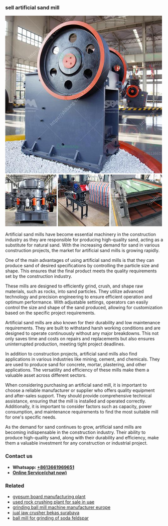<h3>sell artificial sand mill</h3><img src='1706773637.jpg' alt=''><p>Artificial sand mills have become essential machinery in the construction industry as they are responsible for producing high-quality sand, acting as a substitute for natural sand. With the increasing demand for sand in various construction projects, the market for artificial sand mills is growing rapidly.</p><p>One of the main advantages of using artificial sand mills is that they can produce sand of desired specifications by controlling the particle size and shape. This ensures that the final product meets the quality requirements set by the construction industry.</p><p>These mills are designed to efficiently grind, crush, and shape raw materials, such as rocks, into sand particles. They utilize advanced technology and precision engineering to ensure efficient operation and optimum performance. With adjustable settings, operators can easily control the size and shape of the sand produced, allowing for customization based on the specific project requirements.</p><p>Artificial sand mills are also known for their durability and low maintenance requirements. They are built to withstand harsh working conditions and are designed to operate continuously without any major breakdowns. This not only saves time and costs on repairs and replacements but also ensures uninterrupted production, meeting tight project deadlines.</p><p>In addition to construction projects, artificial sand mills also find applications in various industries like mining, cement, and chemicals. They are used to produce sand for concrete, mortar, plastering, and other applications. The versatility and efficiency of these mills make them a valuable asset across different sectors.</p><p>When considering purchasing an artificial sand mill, it is important to choose a reliable manufacturer or supplier who offers quality equipment and after-sales support. They should provide comprehensive technical assistance, ensuring that the mill is installed and operated correctly. Additionally, it is important to consider factors such as capacity, power consumption, and maintenance requirements to find the most suitable mill for one's specific needs.</p><p>As the demand for sand continues to grow, artificial sand mills are becoming indispensable in the construction industry. Their ability to produce high-quality sand, along with their durability and efficiency, make them a valuable investment for any construction or industrial project.</p><h3>Contact us</h3><ul><li><strong>Whatsapp:&nbsp;<a href="https://wa.me/8613661969651">+8613661969651</a></strong></li><li><a href="https://swt.shibang-china.com/?git&amp;zhl&amp;sell artificial sand mill"><strong>Online Service(chat now)</strong></a></li></ul><h3>Related</h3><ul><li><a href='gypsum board manufacturing plant.md'>gypsum board manufacturing plant</a></li><li><a href='used rock crushing plant for sale in uae.md'>used rock crushing plant for sale in uae</a></li><li><a href='grinding ball mill machine manufacturer europe.md'>grinding ball mill machine manufacturer europe</a></li><li><a href='jual jaw crusher bekas surabaya.md'>jual jaw crusher bekas surabaya</a></li><li><a href='ball mill for grinding of soda feldspar.md'>ball mill for grinding of soda feldspar</a></li></ul>
